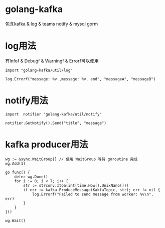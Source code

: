 # golang-kafka

包含kafka & log & teams notify & mysql gorm

# log用法

有Infof & Debugf & Warningf & Errorf可以使用

	import "golang-kafka/util/log"
    
    log.Errorf("message: %v ,message: %v. end", "messageA", "messageB")

# notify用法

    import 	notifier "golang-kafka/util/notify"

    notifier.GetNotify().Send("title", "message")

# kafka producer用法

    wg := &sync.WaitGroup{} // 使用 WaitGroup 等待 goroutine 完成
	wg.Add(1)

	go func() {
		defer wg.Done()
		for i := 0; i < 7; i++ {
			str := strconv.Itoa(int(time.Now().UnixNano()))
			if err := kafka.ProduceMessage(KakfaTopic, str); err != nil {
				log.Errorf("Failed to send message from worker: %v\n", err)
			}
		}
	}()

	wg.Wait()